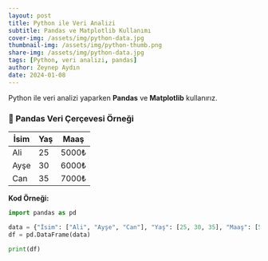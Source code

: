 ```yaml
---
layout: post
title: Python ile Veri Analizi
subtitle: Pandas ve Matplotlib Kullanımı
cover-img: /assets/img/python-data.jpg
thumbnail-img: /assets/img/python-thumb.png
share-img: /assets/img/python-data.jpg
tags: [Python, veri analizi, pandas]
author: Zeynep Aydın
date: 2024-01-08
---
```

Python ile veri analizi yaparken **Pandas** ve **Matplotlib** kullanırız.

### 📌 Pandas Veri Çerçevesi Örneği

| İsim  | Yaş | Maaş  |
|-------|----|-------|
| Ali   | 25 | 5000₺ |
| Ayşe  | 30 | 6000₺ |
| Can   | 35 | 7000₺ |


**Kod Örneği:**
```python
import pandas as pd

data = {"İsim": ["Ali", "Ayşe", "Can"], "Yaş": [25, 30, 35], "Maaş": [5000, 6000, 7000]}
df = pd.DataFrame(data)

print(df)

